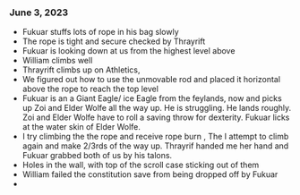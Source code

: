 ### June 3, 2023
- Fukuar stuffs lots of rope in his bag slowly
-  The rope is tight and secure checked by Thrayrift
-  Fukuar is looking down at us from the highest level above
-  William climbs well
-  Thrayrift climbs up on Athletics, 
- We figured out how to use the unmovable rod and placed it horizontal above the rope to reach the top level
- Fukuar is an a Giant Eagle/ ice Eagle from the feylands,  now and picks up Zoi and Elder Wolfe all the way up. He is struggling. He lands roughly. Zoi and Elder Wolfe have to roll a saving throw for dexterity. Fukuar licks at the water skin of Elder Wolfe.
- I try climbing the the rope and receive rope burn , The I attempt to climb again and make 2/3rds of the way up. Thrayrif handed me her hand and Fukuar grabbed both of us by his talons.
- Holes in the wall, with top of the scroll case sticking out of them
- William failed the constitution save from being dropped off by Fukuar
- 